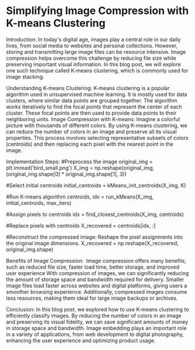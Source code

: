 # Simplifying Image Compression with K-means Clustering
Introduction:
In today's digital age, images play a central role in our daily lives, from social media to websites and personal collections. However, storing and transmitting large image files can be resource intensive. Image compression helps overcome this challenge by reducing file size while preserving important visual information. In this blog post, we will explore one such technique called K-means clustering, which is commonly used for image stacking.

Understanding K-means Clustering:
K-means clustering is a popular algorithm used in unsupervised machine learning. It is mostly used for data clusters, where similar data points are grouped together. The algorithm works iteratively to find the focal points that represent the center of each cluster. These focal points are then used to provide data points to their neighboring units.
Image Compression with K-means:
Imagine a colorful picture with thousands of different colors. By using K-means clustering, we can reduce the number of colors in an image and preserve all its visual properties. This process involves selecting representative subsets of colors (centroids) and then replacing each pixel with the nearest point in the image.

Implementation Steps:
#Preprocess the image
original_img = plt.imread('bird_small.png')
X_img = np.reshape(original_img, (original_img.shape[0] * original_img.shape[1], 3))

#Select initial centroids
initial_centroids = kMeans_init_centroids(X_img, K)

#Run K-means algorithm
centroids, idx = run_kMeans(X_img, initial_centroids, max_iters)

#Assign pixels to centroids
idx = find_closest_centroids(X_img, centroids)

#Replace pixels with centroids
X_recovered = centroids[idx, :]

#Reconstruct the compressed image: Reshape the pixel assignments into the original image dimensions.
X_recovered = np.reshape(X_recovered, original_img.shape)

Benefits of Image Compression: 
Image compression offers many benefits, such as reduced file size, faster load time, better storage, and improved user experience With compression of images, we can significantly reducing the amount of storage space and bandwidth required for delivery. Smaller image files load faster across websites and digital platforms, giving users a smoother browsing experience. Additionally, compressed images consume less resources, making them ideal for large image backups or archives.

Conclusion:
In this blog post, we explored how to use K-means clustering to efficiently classify images. By reducing the number of colors in an image and preserving its visual fidelity, we can save significant amounts of money in storage space and bandwidth. Image embedding plays an important role in a variety of applications, from web development to digital photography, enhancing the user experience and optimizing product usage.
